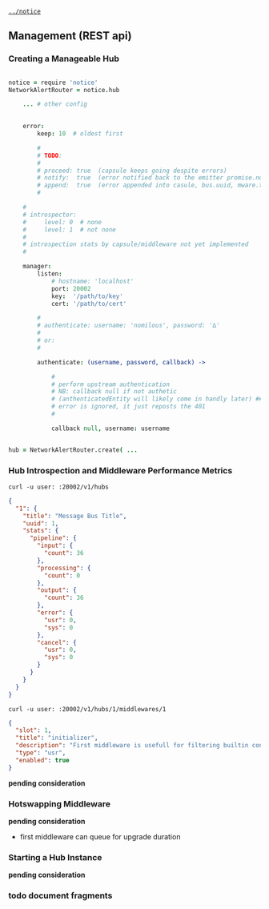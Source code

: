 [`../notice`](../notice)

Management (REST api)
---------------------

### Creating a Manageable Hub

```coffee

notice = require 'notice'
NetworkAlertRouter = notice.hub

    ... # other config

    
    error:
        keep: 10  # oldest first

        #
        # TODO: 
        # 
        # proceed: true  (capsule keeps going despite errors)
        # notify:  true  (error notified back to the emitter promise.notify)
        # append:  true  (error appended into casule, bus.uuid, mware.title and .description included)
        # 

    #
    # introspector:
    #     level: 0  # none
    #     level: 1  # not none
    # 
    # introspection stats by capsule/middleware not yet implemented
    # 

    manager:
        listen: 
            # hostname: 'localhost'
            port: 20002
            key:  '/path/to/key'
            cert: '/path/to/cert'

        # 
        # authenticate: username: 'nomilous', password: '∆'
        # 
        # or: 
        # 

        authenticate: (username, password, callback) -> 

            #
            # perform upstream authentication
            # NB: callback null if not authetic
            # (anthenticatedEntity will likely come in handly later) ##undecided1
            # error is ignored, it just reposts the 401
            # 

            callback null, username: username


hub = NetworkAlertRouter.create( ...

```




### Hub Introspection and Middleware Performance Metrics


`curl -u user: :20002/v1/hubs`
```json 
{
  "1": {
    "title": "Message Bus Title",
    "uuid": 1,
    "stats": {
      "pipeline": {
        "input": {
          "count": 36
        },
        "processing": {
          "count": 0
        },
        "output": {
          "count": 36
        },
        "error": {
          "usr": 0,
          "sys": 0
        },
        "cancel": {
          "usr": 0,
          "sys": 0
        }
      }
    }
  }
}
```


`curl -u user: :20002/v1/hubs/1/middlewares/1`
```json 
{
  "slot": 1,
  "title": "initializer",
  "description": "First middleware is usefull for filtering builtin control capsules.",
  "type": "usr",
  "enabled": true
}
```


**pending consideration**

### Hotswapping Middleware

**pending consideration**

* first middleware can queue for upgrade duration

### Starting a Hub Instance

**pending consideration**





### todo document fragments

